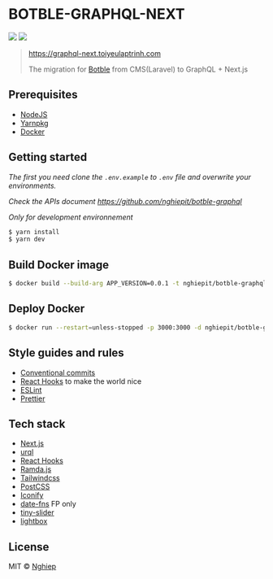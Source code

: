 # BOTBLE-GRAPHQL-NEXT

[![](https://img.shields.io/docker/pulls/nghiepit/botble-graphql-next?label=botble-graphql-next&style=flat-square)](https://hub.docker.com/r/nghiepit/botble-graphql-next)
[![](https://images.microbadger.com/badges/version/nghiepit/botble-graphql-next.svg)](https://hub.docker.com/r/nghiepit/botble-graphql-next)

> https://graphql-next.toiyeulaptrinh.com
>
> The migration for [Botble](https://botble.toiyeulaptrinh.com) from CMS(Laravel) to GraphQL + Next.js

## Prerequisites

- [NodeJS](https://nodejs.org)
- [Yarnpkg](https://yarnpkg.com)
- [Docker](https://docker.com)

## Getting started

_The first you need clone the `.env.example` to `.env` file and overwrite your environments._

_Check the APIs document https://github.com/nghiepit/botble-graphql_

_Only for development environnement_

```bash
$ yarn install
$ yarn dev
```

## Build Docker image

```bash
$ docker build --build-arg APP_VERSION=0.0.1 -t nghiepit/botble-graphql-next .
```

## Deploy Docker

```bash
$ docker run --restart=unless-stopped -p 3000:3000 -d nghiepit/botble-graphql-next
```

## Style guides and rules

- [Conventional commits](https://github.com/conventional-changelog/commitlint/tree/master/%40commitlint/config-conventional#type-enum)
- [React Hooks](https://reactjs.org/docs/hooks-intro.html) to make the world nice
- [ESLint](https://eslint.org)
- [Prettier](https://prettier.io)

## Tech stack

- [Next.js](https://nextjs.org)
- [urql](https://github.com/FormidableLabs/urql)
- [React Hooks](https://github.com/streamich/react-use)
- [Ramda.js](https://ramdajs.com)
- [Tailwindcss](https://tailwindcss.com)
- [PostCSS](https://postcss.org)
- [Iconify](https://iconify.design)
- [date-fns](https://date-fns.org) FP only
- [tiny-slider](https://github.com/ganlanyuan/tiny-slider)
- [lightbox](https://github.com/biati-digital/glightbox)

## License

MIT © [Nghiep](https://nghiepit.dev)
